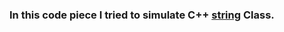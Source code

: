 ### In this code piece I tried to simulate C++ [string](http://www.cplusplus.com/reference/string/string/?kw=string) Class.
